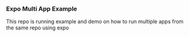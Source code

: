 ### Expo Multi App Example

This repo is running example and demo on how to run multiple apps from the same repo using expo
